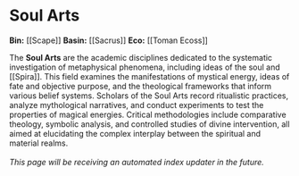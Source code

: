 # Soul Arts

**Bin:** [[Scape]]
**Basin:** [[Sacrus]]
**Eco:** [[Toman Ecoss]]

The **Soul Arts** are the academic disciplines dedicated to the systematic investigation of metaphysical phenomena, including ideas of the soul and [[Spira]]. This field examines the manifestations of mystical energy, ideas of fate and objective purpose, and the theological frameworks that inform various belief systems. Scholars of the Soul Arts record ritualistic practices, analyze mythological narratives, and conduct experiments to test the properties of magical energies. Critical methodologies include comparative theology, symbolic analysis, and controlled studies of divine intervention, all aimed at elucidating the complex interplay between the spiritual and material realms.
<br>
<br>
*This page will be receiving an automated index updater in the future.*

